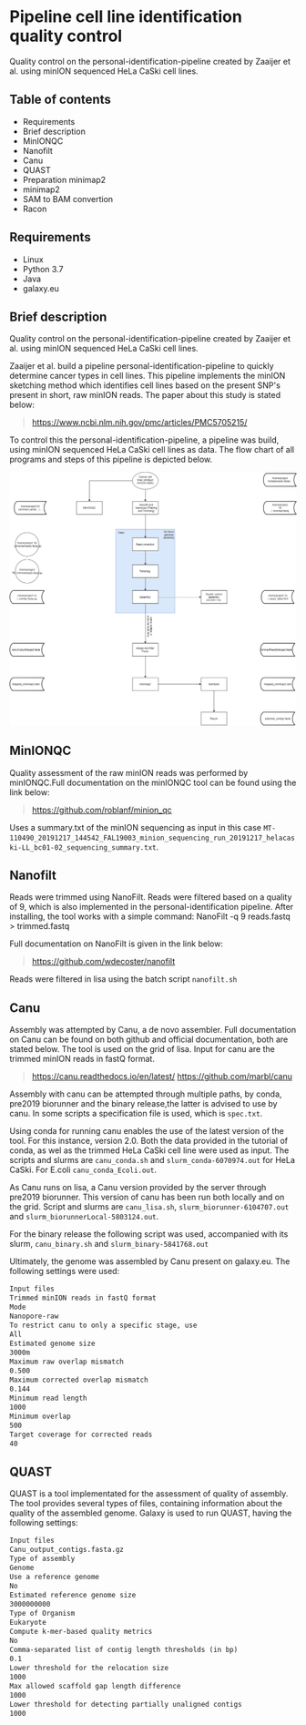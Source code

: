 # Pipeline cell line identification quality control
Quality control on the personal-identification-pipeline created by Zaaijer et al. using minION sequenced HeLa CaSki cell lines.
## Table of contents
- Requirements
- Brief description
- MinIONQC
- Nanofilt
- Canu 
- QUAST
- Preparation minimap2
- minimap2
- SAM to BAM convertion
- Racon

## Requirements
* Linux 
* Python 3.7 
* Java
* galaxy.eu

## Brief description
Quality control on the personal-identification-pipeline created by Zaaijer et al. using minION sequenced HeLa CaSki cell lines.

Zaaijer et al. build a pipeline personal-identification-pipeline to quickly determine cancer types in cell lines. This pipeline implements the minION sketching method which identifies cell lines based on the present SNP's present in short, raw minION reads. The paper about this study is stated below:

> https://www.ncbi.nlm.nih.gov/pmc/articles/PMC5705215/

To control this the personal-identification-pipeline, a pipeline was build, using minION sequenced HeLa CaSki cell lines as data.
The flow chart of all programs and steps of this pipeline is depicted below.

![](flowchart_end_report.png)

## MinIONQC
Quality assessment of the raw minION reads was performed by minIONQC.Full documentation on the minIONQC tool can be found using the link below:
> https://github.com/roblanf/minion_qc

Uses a summary.txt of the minION sequencing as input in this case `MT-110490_20191217_144542_FAL19003_minion_sequencing_run_20191217_helacaski-LL_bc01-02_sequencing_summary.txt`.

## Nanofilt
Reads were trimmed using NanoFilt. Reads were filtered based on a quality of 9, which is also implemented in the personal-identification pipeline. After installing, the tool works with a simple command: NanoFilt -q 9 reads.fastq > trimmed.fastq  

Full documentation on NanoFilt is given in the link below:
> https://github.com/wdecoster/nanofilt

Reads were filtered in lisa using the batch script `nanofilt.sh`

## Canu
Assembly was attempted by Canu, a de novo assembler. Full documentation on Canu can be found on both github and official documentation, both are stated below. The tool is used on the grid of lisa. Input for canu are the trimmed minION reads in fastQ format.

> https://canu.readthedocs.io/en/latest/
> https://github.com/marbl/canu

Assembly with canu can be attempted through multiple paths, by conda, pre2019 biorunner and the binary release,the latter is advised to use by canu. In some scripts a specification file is used, which is `spec.txt`.

Using conda for running canu enables the use of the latest version of the tool. For this instance, version 2.0. Both the data provided in the tutorial of conda, as wel as the trimmed HeLa CaSki cell line were used as input. The scripts and slurms are `canu_conda.sh` and `slurm_conda-6070974.out` for HeLa CaSki. For E.coli `canu_conda_Ecoli.out`.

As Canu runs on lisa, a Canu version provided by the server through pre2019 biorunner. This version of canu has been run both locally and on the grid. Script and slurms are `canu_lisa.sh`, `slurm_biorunner-6104707.out` and  `slurm_biorunnerLocal-5803124.out`.

For the binary release the following script was used, accompanied with its slurm, `canu_binary.sh` and  `slurm_binary-5841768.out`

Ultimately, the genome was assembled by Canu present on galaxy.eu. The following settings were used:
```
Input files                                                                    Trimmed minION reads in fastQ format
Mode                                                                           Nanopore-raw
To restrict canu to only a specific stage, use                                 All
Estimated genome size                                                          3000m
Maximum raw overlap mismatch                                                   0.500
Maximum corrected overlap mismatch                                             0.144
Minimum read length                                                            1000
Minimum overlap                                                                500
Target coverage for corrected reads                                            40
```
## QUAST
QUAST is a tool implementated for the assessment of quality of assembly. The tool provides several types of files, containing information about the quality of the assembled genome. Galaxy is used to run QUAST, having the following settings:
```
Input files                                                                    Canu_output_contigs.fasta.gz
Type of assembly                                                               Genome
Use a reference genome                                                         No
Estimated reference genome size                                                3000000000
Type of Organism                                                               Eukaryote
Compute k-mer-based quality metrics                                            No
Comma-separated list of contig length thresholds (in bp)                       0.1
Lower threshold for the relocation size                                       1000
Max allowed scaffold gap length difference                                    1000
Lower threshold for detecting partially unaligned contigs                     1000
```
